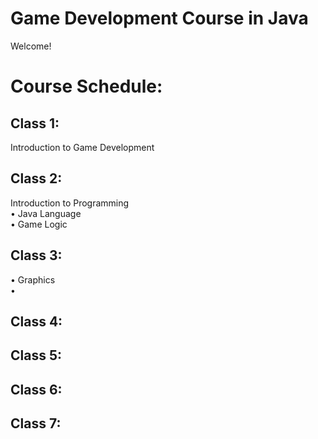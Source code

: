 # Game Development Course in Java

Welcome!



<h1> Course Schedule:</h1>

<h2> Class 1:</h2>
Introduction to Game Development

<h2> Class 2:</h2>
Introduction to Programming <br>
• Java Language<br>
• Game Logic<br>

<h2> Class 3:</h2>
• Graphics<br>
• 

<h2> Class 4:</h2>

<h2> Class 5:</h2>

<h2> Class 6:</h2>

<h2> Class 7:</h2>

